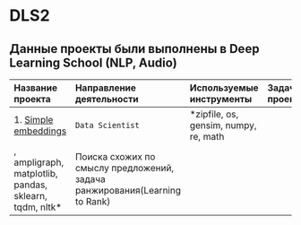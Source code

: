 # DLS2
## Данные проекты были выполнены в Deep Learning School (NLP, Audio)

|Название проекта                     |Направление деятельности   |Используемые инструменты     | Задачи проекта                                                      |
|:------------------------------------|:--------------------------|:----------------------------|:--------------------------------------------------------------------|
|1. [Simple embeddings](https://github.com/sx118828/DLS1/blob/main/1.%20knn/%5Bhomework%5Dknn.ipynb)|`Data Scientist`|*zipfile, os, gensim, numpy, re, math
, ampligraph, matplotlib, pandas, sklearn, tqdm, nltk*|Поиска схожих по смыслу предложений, задача ранжирования(Learning to Rank)|
